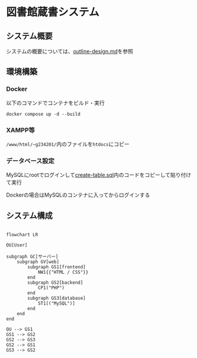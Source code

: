 # 図書館蔵書システム

## システム概要

システムの概要については、[outline-design.md](./outline-design.md)を参照

## 環境構築

### Docker

以下のコマンドでコンテナをビルド・実行

```
docker compose up -d --build
```

### XAMPP等

`/www/html/~g234201/`内のファイルを`htdocs`にコピー

### データベース設定

MySQLにrootでログインして[create-table.sql](./create-table.sql)内のコードをコピーして貼り付けて実行

Dockerの場合はMySQLのコンテナに入ってからログインする

## システム構成

```mermaid

flowchart LR

OU[User]

subgraph GC[サーバー]
    subgraph GV[web]
        subgraph GS1[frontend]
            NW1{{"HTML / CSS"}}
        end
        subgraph GS2[backend]
            CP1("PHP")
        end
        subgraph GS3[database]
            ST1[("MySQL")]
        end
    end
end

OU --> GS1
GS1 --> GS2
GS2 --> GS3
GS2 --> GS1
GS3 --> GS2

```